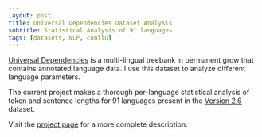 ```yaml
---
layout: post
title: Universal Dependencies Dataset Analysis
subtitle: Statistical Analysis of 91 languages
tags: [datasets, NLP, conllu]
---
```



[Universal Dependencies](https://universaldependencies.org/) is a multi-lingual treebank in permanent grow that contains annotated language data. I use this dataset to analyze different language parameters.

The current project makes a thorough per-language statistical analysis of token and sentence lengths for 91 languages present in the [Version 2.6](https://lindat.mff.cuni.cz/repository/xmlui/handle/11234/1-3226) dataset.

Visit the [project page](https://leomrocha.github.io/ud_conllu_v2.6/index.html) for a more complete description.
